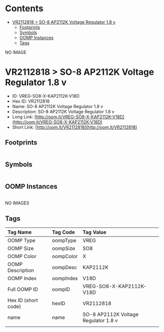 



Contents
========

* [VR2112818 > SO-8 AP2112K Voltage Regulator 1.8 v](#vr2112818--so-8-ap2112k-voltage-regulator-18-v)
	* [Footprints](#footprints)
	* [Symbols](#symbols)
	* [OOMP Instances](#oomp-instances)
	* [Tags](#tags)
  
NO IMAGE  
# VR2112818 > SO-8 AP2112K Voltage Regulator 1.8 v

- ID: VREG-SO8-X-KAP2112K-V18D
- Hex ID: VR2112818
- Name: SO-8 AP2112K Voltage Regulator 1.8 v
- Description: SO-8 AP2112K Voltage Regulator 1.8 v
- Long Link: [http://oom.lt/VREG-SO8-X-KAP2112K-V18D](http://oom.lt/VREG-SO8-X-KAP2112K-V18D)
- Short Link: [http://oom.lt/VR2112818](http://oom.lt/VR2112818)

## Footprints
  

|||||
| :--- | :--- | :--- | :--- |

## Symbols
  

|||||
| :--- | :--- | :--- | :--- |

## OOMP Instances
  

|||||
| :--- | :--- | :--- | :--- |
  
NO IMAGES  
## Tags
  

|Tag Name|Tag Code|Tag Value|
| :--- | :--- | :--- |
|OOMP Type|oompType|VREG|
|OOMP Size|oompSize|SO8|
|OOMP Color|oompColor|X|
|OOMP Description|oompDesc|KAP2112K|
|OOMP Index|oompIndex|V18D|
|Full OOMP ID|oompID|VREG-SO8-X-KAP2112K-V18D|
|Hex ID (short code)|hexID|VR2112818|
|name|name|SO-8 AP2112K Voltage Regulator 1.8 v|
||||

